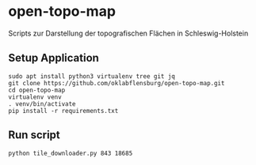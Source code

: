 # open-topo-map

Scripts zur Darstellung der topografischen Flächen in Schleswig-Holstein


## Setup Application

```
sudo apt install python3 virtualenv tree git jq
git clone https://github.com/oklabflensburg/open-topo-map.git
cd open-topo-map
virtualenv venv
. venv/bin/activate
pip install -r requirements.txt
```

## Run script

```
python tile_downloader.py 843 18685
```
